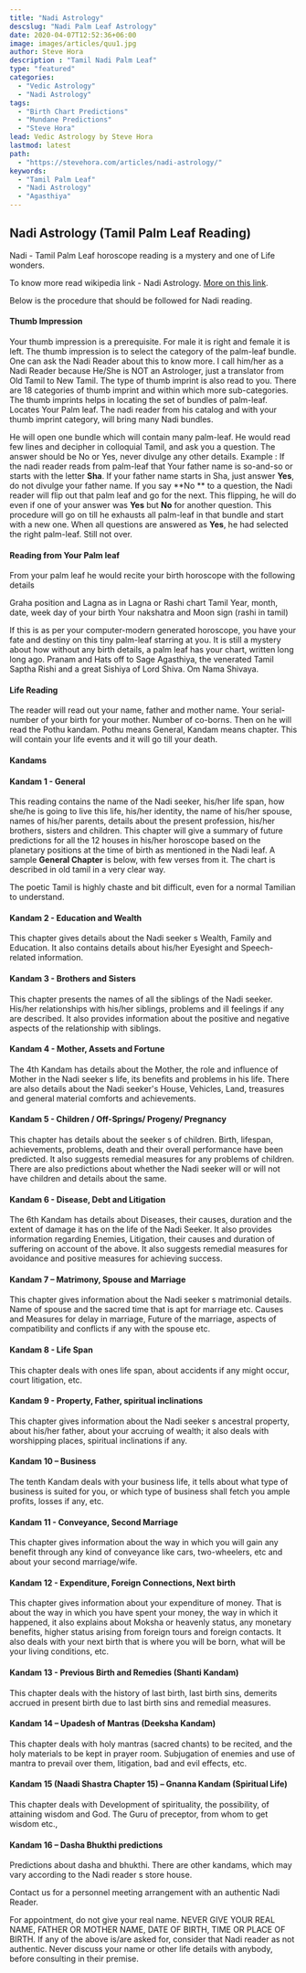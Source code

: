 ```yaml
---
title: "Nadi Astrology"
descslug: "Nadi Palm Leaf Astrology"
date: 2020-04-07T12:52:36+06:00
image: images/articles/quu1.jpg
author: Steve Hora
description : "Tamil Nadi Palm Leaf"
type: "featured"
categories: 
  - "Vedic Astrology"
  - "Nadi Astrology"
tags:
  - "Birth Chart Predictions"
  - "Mundane Predictions"
  - "Steve Hora"
lead: Vedic Astrology by Steve Hora
lastmod: latest 
path:
  - "https://stevehora.com/articles/nadi-astrology/"
keywords:
  - "Tamil Palm Leaf"
  - "Nadi Astrology"
  - "Agasthiya"
---
```


## Nadi Astrology (Tamil Palm Leaf Reading)

Nadi - Tamil Palm Leaf horoscope reading is a mystery and one of Life wonders.

To know more read wikipedia link - Nadi Astrology. [More on this link](https://en.wikipedia.org/wiki/Nadi_astrology).

Below is the procedure that should be followed for Nadi reading.

#### Thumb Impression
Your thumb impression is a prerequisite. For male it is right and female it is left.
The thumb impression is to select the category of the palm-leaf bundle. One can ask the Nadi Reader about this to know more.
I call him/her as a Nadi Reader because He/She is NOT an Astrologer, just a translator from Old Tamil to New Tamil.
The type of thumb imprint is also read to you. There are 18 categories of thumb imprint and within which more sub-categories. The thumb imprints helps in locating the set of bundles of palm-leaf.
Locates Your Palm leaf.
The nadi reader from his catalog and with your thumb imprint category, will bring many Nadi bundles.

He will open one bundle which will contain many palm-leaf.
He would read few lines and decipher in colloquial Tamil, and ask you a question.
The answer should be No or Yes, never divulge any other details.
Example : If the nadi reader reads from palm-leaf that  Your father name is so-and-so or starts with the letter  **Sha**.  If your father name starts in Sha, just answer  **Yes**, do not divulge your father name.
If you say  **No ** to a question, the Nadi reader will flip out that palm leaf and go for the next.
This flipping, he will do even if one of your answer was  **Yes** but  **No** for another question.
This procedure will go on till he exhausts all palm-leaf in that bundle and start with a new one.
When all questions are answered as  **Yes**, he had selected the right palm-leaf. Still not over.
#### Reading from Your Palm leaf
From your palm leaf he would recite your birth horoscope with the following details

Graha position and Lagna as in Lagna or Rashi chart
Tamil Year, month, date, week day of your birth
Your nakshatra and Moon sign (rashi in tamil)

If this is as per your computer-modern generated horoscope, you have your fate and destiny on this tiny palm-leaf starring at you.
It is still a mystery about how without any birth details, a palm leaf has your chart, written long long ago.
Pranam and Hats off to Sage Agasthiya, the venerated Tamil Saptha Rishi and a great Sishiya of Lord Shiva.
Om Nama Shivaya.

#### Life Reading
The reader will read out your name, father and mother name.
Your serial-number of your birth for your mother. Number of co-borns.
Then on he will read the Pothu kandam. Pothu means General, Kandam means chapter.
This will contain your life events and it will go till your death.
#### Kandams
#### Kandam 1 - General
This reading contains the name of the Nadi seeker, his/her life span, how she/he is going to live this life, his/her identity, the name of his/her spouse, names of his/her parents, details about the present profession, his/her brothers, sisters and children. This chapter will give a summary of future predictions for all the 12 houses in his/her horoscope based on the planetary positions at the time of birth as mentioned in the Nadi leaf.
A sample  **General Chapter** is below, with few verses from it. The chart is described in old tamil in a very clear way.

The poetic Tamil is highly chaste and bit difficult, even for a normal Tamilian to understand.


#### Kandam 2 - Education and Wealth
This chapter gives details about the Nadi seeker s Wealth, Family and Education. It also contains details about his/her Eyesight and Speech-related information.
 
#### Kandam 3 - Brothers and Sisters
This chapter presents the names of all the siblings of the Nadi seeker. His/her relationships with his/her siblings, problems and ill feelings if any are described. It also provides information about the positive and negative aspects of the relationship with siblings.
 
#### Kandam 4 - Mother, Assets and Fortune
The 4th Kandam has details about the Mother, the role and influence of Mother in the Nadi seeker s life, its benefits and problems in his life. There are also details about the Nadi seeker's House, Vehicles, Land, treasures and general material comforts and achievements.
 
#### Kandam 5 - Children / Off-Springs/ Progeny/ Pregnancy
This chapter has details about the seeker s of children. Birth, lifespan, achievements, problems, death and their overall performance have been predicted. It also suggests remedial measures for any problems of children. There are also predictions about whether the Nadi seeker will or will not have children and details about the same.
 
#### Kandam 6 - Disease, Debt and Litigation
The 6th Kandam has details about Diseases, their causes, duration and the extent of damage it has on the life of the Nadi Seeker. It also provides information regarding Enemies, Litigation, their causes and duration of suffering on account of the above. It also suggests remedial measures for avoidance and positive measures for achieving success.
 
#### Kandam 7 – Matrimony, Spouse and Marriage
This chapter gives information about the Nadi seeker s matrimonial details. Name of spouse and the sacred time that is apt for marriage etc. Causes and Measures for delay in marriage, Future of the marriage, aspects of compatibility and conflicts if any with the spouse etc.
 
#### Kandam 8 - Life Span
This chapter deals with ones  life span, about accidents if any might occur, court litigation, etc.
 
#### Kandam 9 - Property, Father, spiritual inclinations
This chapter gives information about the Nadi seeker s ancestral property, about his/her father, about your accruing of wealth; it also deals with worshipping places, spiritual inclinations if any.
 
#### Kandam 10 – Business
The tenth Kandam deals with your business life, it tells about what type of business is suited for you, or which type of business shall fetch you ample profits, losses if any, etc.
 
#### Kandam 11 - Conveyance, Second Marriage
This chapter gives information about the way in which you will gain any benefit through any kind of conveyance like cars, two-wheelers, etc and about your second marriage/wife.
 
#### Kandam 12 - Expenditure, Foreign Connections, Next birth
This chapter gives information about your expenditure of money. That is about the way in which you have spent your money, the way in which it happened, it also explains about Moksha or heavenly status, any monetary benefits, higher status arising from foreign tours and foreign contacts. It also deals with your next birth that is where you will be born, what will be your living conditions, etc.
 
#### Kandam 13 - Previous Birth and Remedies (Shanti Kandam)
This chapter deals with the history of last birth, last birth sins, demerits accrued in present birth due to last birth sins and remedial measures.
 
#### Kandam 14 – Upadesh of Mantras (Deeksha Kandam)
This chapter deals with holy mantras (sacred chants) to be recited, and the holy materials to be kept in prayer room. Subjugation of enemies and use of mantra to prevail over them, litigation, bad and evil effects, etc.
 
#### Kandam 15 (Naadi Shastra Chapter 15) – Gnanna Kandam (Spiritual Life)
This chapter deals with Development of spirituality, the possibility, of attaining wisdom and God. The Guru of preceptor, from whom to get wisdom etc.,
 
#### Kandam 16 – Dasha Bhukthi predictions
Predictions about dasha and bhukthi.
There are other kandams, which may vary according to the Nadi reader s store house.


Contact us for a personnel meeting arrangement with an authentic Nadi Reader.

For appointment, do not give your real name.
NEVER GIVE YOUR REAL NAME, FATHER OR MOTHER NAME, DATE OF BIRTH, TIME OR PLACE OF BIRTH.
If any of the above is/are asked for, consider that Nadi reader as not authentic.
Never discuss your name or other life details with anybody, before consulting in their premise.
